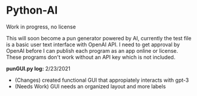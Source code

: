 # Python-AI
Work in progress, no license

This will soon become a pun generator powered by AI, currently the test file is a basic user text interface with OpenAI API.
I need to get approval by OpenAI before I can publish each program as an app online or license.
These programs don't work without an API key which is not included.

**punGUI.py log:**
 2/23/2021
 - (Changes) created functional GUI that appropiately interacts with gpt-3
 - (Needs Work) GUI needs an organized layout and more labels
